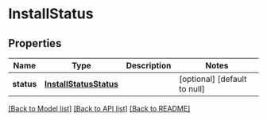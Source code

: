 # InstallStatus

## Properties
Name | Type | Description | Notes
------------ | ------------- | ------------- | -------------
**status** | [**InstallStatusStatus**](InstallStatusStatus.md) |  | [optional] [default to null]

[[Back to Model list]](../README.md#documentation-for-models) [[Back to API list]](../README.md#documentation-for-api-endpoints) [[Back to README]](../README.md)


